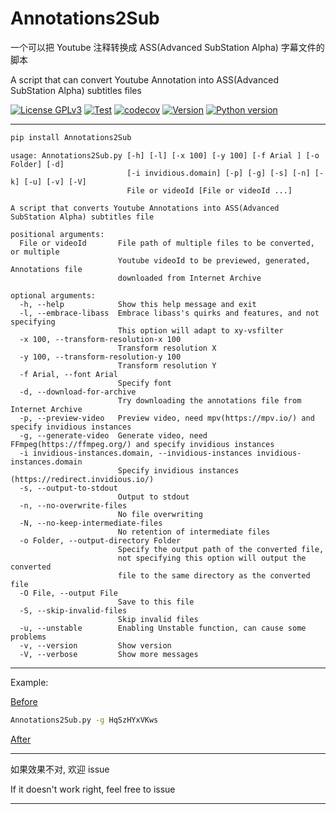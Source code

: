 # Annotations2Sub

一个可以把 Youtube 注释转换成 ASS(Advanced SubStation Alpha) 字幕文件的脚本

A script that can convert Youtube Annotation into ASS(Advanced SubStation Alpha) subtitles files

[![License GPLv3](https://img.shields.io/pypi/l/Annotations2Sub?color=1)](https://pypi.org/project/Annotations2Sub/)
[![Test](https://github.com/USED255/Annotations2Sub/actions/workflows/test.yml/badge.svg)](https://github.com/USED255/Annotations2Sub/actions/workflows/test.yml)
[![codecov](https://codecov.io/gh/USED255/Annotations2Sub/branch/master/graph/badge.svg?token=SSNQNEAXMP)](https://codecov.io/gh/USED255/Annotations2Sub)
[![Version](https://img.shields.io/pypi/v/Annotations2Sub)](https://pypi.org/project/Annotations2Sub)
[![Python version](https://img.shields.io/pypi/pyversions/Annotations2Sub)](https://pypi.org/project/Annotations2Sub)

---

```bash
pip install Annotations2Sub
```

```help
usage: Annotations2Sub.py [-h] [-l] [-x 100] [-y 100] [-f Arial ] [-o Folder] [-d]
                          [-i invidious.domain] [-p] [-g] [-s] [-n] [-k] [-u] [-v] [-V]
                          File or videoId [File or videoId ...]

A script that converts Youtube Annotations into ASS(Advanced SubStation Alpha) subtitles file

positional arguments:
  File or videoId       File path of multiple files to be converted, or multiple
                        Youtube videoId to be previewed, generated, Annotations file 
                        downloaded from Internet Archive

optional arguments:
  -h, --help            Show this help message and exit
  -l, --embrace-libass  Embrace libass's quirks and features, and not specifying
                        This option will adapt to xy-vsfilter
  -x 100, --transform-resolution-x 100
                        Transform resolution X
  -y 100, --transform-resolution-y 100
                        Transform resolution Y
  -f Arial, --font Arial
                        Specify font
  -d, --download-for-archive
                        Try downloading the annotations file from Internet Archive
  -p, --preview-video   Preview video, need mpv(https://mpv.io/) and specify invidious instances
  -g, --generate-video  Generate video, need FFmpeg(https://ffmpeg.org/) and specify invidious instances
  -i invidious-instances.domain, --invidious-instances invidious-instances.domain
                        Specify invidious instances (https://redirect.invidious.io/)
  -s, --output-to-stdout
                        Output to stdout
  -n, --no-overwrite-files
                        No file overwriting
  -N, --no-keep-intermediate-files
                        No retention of intermediate files
  -o Folder, --output-directory Folder
                        Specify the output path of the converted file,
                        not specifying this option will output the converted
                        file to the same directory as the converted file
  -O File, --output File
                        Save to this file
  -S, --skip-invalid-files
                        Skip invalid files
  -u, --unstable        Enabling Unstable function, can cause some problems
  -v, --version         Show version
  -V, --verbose         Show more messages
```

---

Example:

[Before](https://www.youtube.com/watch?v=HqSzHYxVKws)

```bash
Annotations2Sub.py -g HqSzHYxVKws
```

[After](https://www.bilibili.com/video/BV1Ff4y1t7Dj)

---

如果效果不对, 欢迎 issue

If it doesn't work right, feel free to issue

---
